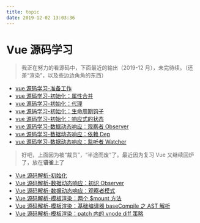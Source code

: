 ```yaml
---
title: topic
date: 2019-12-02 13:03:36
---
```


# Vue 源码学习

> 我正在努力的看源码中，下面最近的输出（2019-12 月），未完待续。（还差“渲染”，以及些边边角角的东西）

- [vue 源码学习-准备工作](/2019/12/03/vue-learn-start/)
- [vue 源码学习-初始化：属性合并](/2019/12/09/vue-learn-init-merge-options/)
- [vue 源码学习-初始化：代理](http://127.0.0.1:4000/2019/12/09/vue-learn-init-proxy/)
- [vue 源码学习-初始化：生命周期钩子](/2019/12/09/vue-learn-init-lifecycle-hook/)
- [vue 源码学习-初始化：响应式的状态](/2019/12/09/vue-learn-init-state/)
- [vue 源码学习-数据动态响应：观察者 Observer](/2019/12/15/vue-learn-reactive-observer/)
- [vue 源码学习-数据动态响应：依赖 Dep](/2019/12/15/vue-learn-reactive-dep/)
- [vue 源码学习-数据动态响应：监听者 Watcher](/2019/12/15/vue-learn-reactive-watcher/)

> 好吧，上面因为被“裁员”，“半途而废”了。最近因为复习 Vue 又继续回炉了，放在**语雀**上了

- [Vue 源码解析-初始化](https://www.yuque.com/docs/share/f63f01db-1008-49f2-8fb2-725564ad87dd?#)
- [Vue 源码解析-数据动态响应：初识 Observer](https://www.yuque.com/docs/share/21d1c687-e635-4088-9ef1-6f81293d8a45?#)
- [Vue 源码解析-数据动态响应：观察者模式](https://www.yuque.com/docs/share/1a4fe9d2-6cfa-4279-97bf-c2f709dbc664?#)
- [Vue 源码解析-模板渲染：两个 $mount 方法](https://www.yuque.com/docs/share/a0c30674-23ec-4513-977d-570e4412767f?#)
- [Vue 源码解析-模板渲染：基础编译器 baseCompile 之 AST 解析](https://www.yuque.com/docs/share/fa3c5329-9f0c-4999-a1c1-f806016aa847?#)
- [Vue 源码解析-模板渲染：patch 内的 vnode diff 策略](https://www.yuque.com/docs/share/29186408-9a47-4875-a3bb-dd88dbc69e43?#)
